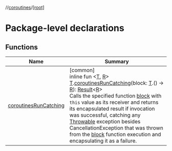 //[coroutines](../../index.md)/[[root]](index.md)

# Package-level declarations

## Functions

| Name | Summary |
|---|---|
| [coroutinesRunCatching](coroutines-run-catching.md) | [common]<br>inline fun &lt;[T](coroutines-run-catching.md), [R](coroutines-run-catching.md)&gt; [T](coroutines-run-catching.md).[coroutinesRunCatching](coroutines-run-catching.md)(block: [T](coroutines-run-catching.md).() -&gt; [R](coroutines-run-catching.md)): [Result](https://kotlinlang.org/api/latest/jvm/stdlib/kotlin/-result/index.html)&lt;[R](coroutines-run-catching.md)&gt;<br>Calls the specified function [block](coroutines-run-catching.md) with `this` value as its receiver and returns its encapsulated result if invocation was successful, catching any [Throwable](https://kotlinlang.org/api/latest/jvm/stdlib/kotlin/-throwable/index.html) exception besides CancellationException that was thrown from the [block](coroutines-run-catching.md) function execution and encapsulating it as a failure. |
